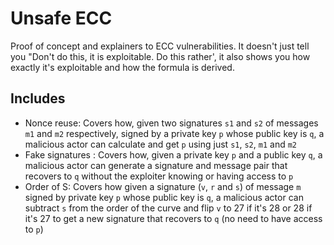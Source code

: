 # Unsafe ECC

Proof of concept and explainers to ECC vulnerabilities. It doesn't just tell you "Don't do this, it is exploitable. Do this rather', it also shows you how exactly it's exploitable and how the formula is derived.

## Includes

- Nonce reuse: Covers how, given two signatures `s1` and `s2` of messages `m1` and `m2` respectively, signed by a private key `p` whose public key is `q`, a malicious actor can calculate and get `p` using just `s1`, `s2`, `m1` and `m2`
- Fake signatures : Covers how, given a private key `p` and a public key `q`, a malicious actor can generate a signature and message pair that recovers to `q` without the exploiter knowing or having access to `p`
- Order of S: Covers how given a signature (`v`, `r` and `s`) of message `m` signed by private key `p` whose public key is `q`, a malicious actor can subtract `s` from the order of the curve and flip `v` to 27 if it's 28 or 28 if it's 27 to get a new signature that recovers to `q` (no need to have access to `p`)
